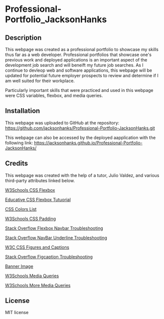 # Professional-Portfolio_JacksonHanks
## Description
This webpage was created as a professional portfolio to showcase my skills thus far as a web developer.  Professional portfolios that showcase one's previous work and deployed applications is an important aspect of the development job search and will beneift my future job searches.  As I continue to devleop web and software applications, this webpage will be updated for potential future employer prospects to review and determine if I am well suited for their workplace.

Particularly important skills that were practiced and used in this webpage were CSS variables, flexbox, and media queries.  

## Installation
This webpage was uploaded to GitHub at the repository: https://github.com/jacksonhanks/Professional-Portfolio-JacksonHanks.git

This webpage can also be accessed by the deployed aapplication with the following link: https://jacksonhanks.github.io/Professional-Portfolio-JacksonHanks/

## Credits
This webpage was created with the help of a tutor, Julio Valdez, and various third-party attributes linked below.

[W3Schools CSS Flexbox](https://www.w3schools.com/csS/css3_flexbox.asp)

[Educative CSS Flexbox Tutuorial](https://www.educative.io/blog/css-flexbox)

[CSS Colors List](https://www.quackit.com/css/color/charts/css_color_names_chart.cfm#:~:text=CSS%20Named%20Colors%20%20%20%20Color%20Name,%20%20250%2C128%2C114%20%2052%20more%20rows%20)

[W3Schools CSS Padding](https://www.w3schools.com/css/css_padding.asp)

[Stack Overflow Flexbox Navbar Troubleshooting](https://stackoverflow.com/questions/74510482/flexbox-wont-work-horizontal-navigation-bar)

[Stack Overflow NavBar Underline Troubleshooting](https://stackoverflow.com/questions/48157165/link-underline-wont-remove-on-navigation-bar)

[W3C CSS Figures and Captions](https://www.w3.org/Style/Examples/007/figures.en.html)

[Stack Overflow Figcaption Troubleshooting](https://stackoverflow.com/questions/35019577/overlay-figcaption-on-img)

[Banner Image](https://www.bing.com/images/search?view=detailV2&ccid=yX%2Bk0WiX&id=2FAC9C536C49FA73D070997D24C9058893499AFC&thid=OIP.yX-k0WiXJUHSa-Esc-jPaAHaDt&mediaurl=https%3A%2F%2Fi.pinimg.com%2F736x%2Fcd%2Fea%2Ffb%2Fcdeafb46f2744107e405d4d45659500c.jpg&cdnurl=https%3A%2F%2Fth.bing.com%2Fth%2Fid%2FR.c97fa4d168972541d26be12c73e8cf68%3Frik%3D%252fJpJk4gFySR9mQ%26pid%3DImgRaw%26r%3D0&exph=368&expw=736&q=grand+tetons+banner+picture+drawing&simid=608001313423768282&form=IRPRST&ck=9ADFC47D19858440AA931CCE79CAD63C&selectedindex=80&ajaxhist=0&ajaxserp=0&vt=0&sim=11)

[W3Schools Media Queries](https://www.w3schools.com/csS/css3_mediaqueries.asp)

[W3Schools More Media Queries](https://www.w3schools.blog/css-media-queries)

## License
MIT license
